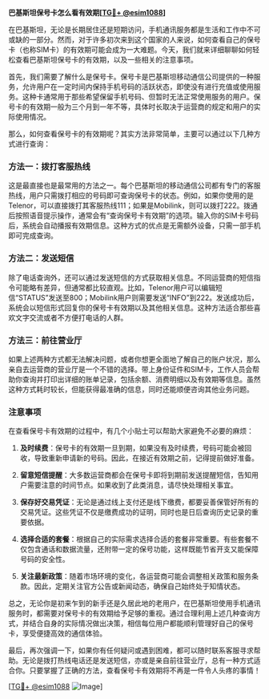 **巴基斯坦保号卡怎么看有效期[[TG💪+ @esim1088](https://t.me/s/esim1088)]**

在巴基斯坦，无论是长期居住还是短期访问，手机通讯服务都是生活和工作中不可或缺的一部分。然而，对于许多初次来到这个国家的人来说，如何查看自己的保号卡（也称SIM卡）的有效期可能会成为一大难题。今天，我们就来详细聊聊如何轻松查看巴基斯坦保号卡的有效期，以及一些相关的注意事项。

首先，我们需要了解什么是保号卡。保号卡是巴基斯坦移动通信公司提供的一种服务，允许用户在一定时间内保持手机号码的活跃状态，即使没有进行充值或使用服务。这种卡通常用于那些希望保留手机号码、但暂时无法正常使用服务的用户。保号卡的有效期一般为三个月到一年不等，具体时长取决于运营商的规定和用户的实际使用情况。

那么，如何查看保号卡的有效期呢？其实方法非常简单，主要可以通过以下几种方式进行查询：

### 方法一：拨打客服热线

这是最直接也是最常用的方法之一。每个巴基斯坦的移动通信公司都有专门的客服热线，用户只需拨打相应的号码即可查询保号卡的状态。例如，如果你使用的是Telenor，可以直接拨打其客服热线111；如果是Mobilink，则可以拨打222。拨通后按照语音提示操作，通常会有“查询保号卡有效期”的选项。输入你的SIM卡号码后，系统会自动播报有效期信息。这种方式的优点是无需额外设备，只需一部手机即可完成查询。

### 方法二：发送短信

除了电话查询外，还可以通过发送短信的方式获取相关信息。不同运营商的短信指令可能略有差异，但通常都比较直观。比如，Telenor用户可以编辑短信“STATUS”发送至800；Mobilink用户则需要发送“INFO”到222。发送成功后，系统会以短信形式回复你的保号卡有效期以及其他相关信息。这种方法适合那些喜欢文字交流或者不方便打电话的人群。

### 方法三：前往营业厅

如果上述两种方式都无法解决问题，或者你想更全面地了解自己的账户状况，那么亲自去运营商的营业厅是一个不错的选择。带上身份证件和SIM卡，工作人员会帮助你查询并打印出详细的账单记录，包括余额、消费明细以及有效期等信息。虽然这种方式耗时较长，但能获得最准确的信息，同时还能顺便咨询其他业务问题。

### 注意事项

在查看保号卡有效期的过程中，有几个小贴士可以帮助大家避免不必要的麻烦：

1. **及时续费**：保号卡的有效期一旦到期，如果没有及时续费，号码可能会被回收，导致重新申请新的号码。因此，在接近有效期之前，记得提前做好准备。
   
2. **留意短信提醒**：大多数运营商都会在保号卡即将到期前发送提醒短信，告知用户需要注意的时间节点。如果收到了此类消息，请尽快处理相关事宜。

3. **保存好交易凭证**：无论是通过线上支付还是线下缴费，都要妥善保管好所有的交易凭证。这些凭证不仅是缴费成功的证明，同时也是日后查询历史记录的重要依据。

4. **选择合适的套餐**：根据自己的实际需求选择合适的套餐非常重要。有些套餐不仅包含通话和数据流量，还附带一定的保号功能，这样既能节省开支又能保障号码的安全性。

5. **关注最新政策**：随着市场环境的变化，各运营商可能会调整相关政策和服务条款。因此，定期关注官方公告或新闻动态，确保自己始终处于知情状态。

总之，无论你是初来乍到的新手还是久居此地的老用户，在巴基斯坦使用手机通讯服务时，都需要对保号卡的有效期给予足够的重视。通过合理利用上述几种查询方式，并结合自身的实际情况做出决策，相信每位用户都能顺利管理好自己的保号卡，享受便捷高效的通信体验。

最后，再次强调一下，如果你有任何疑问或遇到困难，都可以随时联系客服寻求帮助。无论是拨打热线电话还是发送短信，亦或是亲自前往营业厅，总有一种方式适合你。只要掌握了正确的方法，查看保号卡有效期将不再是一件令人头疼的事情！

[[TG💪+ @esim1088](https://t.me/s/esim1088) ![Image](https://i.postimg.cc/4NQfJmqS/Snipaste-2025-05-13-00-14-12.png)]